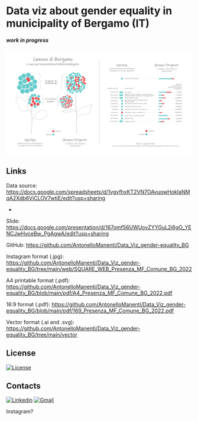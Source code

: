 # Data viz about gender equality in municipality of Bergamo (IT)
#### _work in progress_

![data viz gender equality](https://github.com/AntonelloManenti/Data_Viz_gender-equality_BG/blob/main/web/169_WEB_Presenza_MF_Comune_BG_2022.jpg)



## Links


Data source: https://docs.google.com/spreadsheets/d/1vgyfhxKT2VN7OAvuowHokIaNMqA2Xdb6VjCLOV7wtjE/edit?usp=sharing

-

Slide: https://docs.google.com/presentation/d/167omf56UWUovZYYGuL2i6gO_YENCJwHvceBw_PgAgwA/edit?usp=sharing

GitHub: https://github.com/AntonelloManenti/Data_Viz_gender-equality_BG

Instagram format (.jpg): https://github.com/AntonelloManenti/Data_Viz_gender-equality_BG/tree/main/web/SQUARE_WEB_Presenza_MF_Comune_BG_2022

A4 printable format (.pdf): https://github.com/AntonelloManenti/Data_Viz_gender-equality_BG/blob/main/pdf/A4_Presenza_MF_Comune_BG_2022.pdf

16:9 format (.pdf): https://github.com/AntonelloManenti/Data_Viz_gender-equality_BG/blob/main/pdf/169_Presenza_MF_Comune_BG_2022.pdf

Vector format (.ai and .svg): https://github.com/AntonelloManenti/Data_Viz_gender-equality_BG/tree/main/vector


## License
[![License](https://img.shields.io/badge/License-MIT-blue.svg)](https://github.com/AntonelloManenti/Data_Viz_gender-equality_BG/blob/main/LICENSE)

## Contacts
[![Linkedin](https://img.shields.io/badge/LinkedIn-gray?style=flat&logo=linkedin&labelColor=blue)](https://www.linkedin.com/in/antonello-manenti/)
[![Gmail](https://img.shields.io/badge/Gmail-D14836?style=flat&logo=gmail&logoColor=white&labelColor=red&color=gray)](mailto:antonellomanenti@gmail.com)

Instagram?
